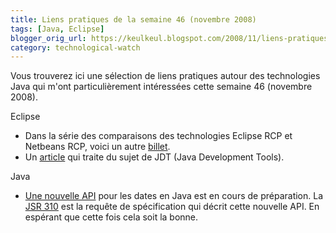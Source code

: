 ```yaml
---
title: Liens pratiques de la semaine 46 (novembre 2008)
tags: [Java, Eclipse]
blogger_orig_url: https://keulkeul.blogspot.com/2008/11/liens-pratiques-de-la-semaine_13.html
category: technological-watch
---
```


Vous trouverez ici une sélection de liens pratiques autour des technologies Java qui m'ont particulièrement intéressées cette semaine 46 (novembre 2008).

Eclipse

* Dans la série des comparaisons des technologies Eclipse RCP et Netbeans RCP, voici un autre [billet](http://www.adam-bien.com/roller/abien/entry/eclipse_rcp_vs_netbeans_rcp).
* Un [article](http://www.ibm.com/developerworks/opensource/library/os-eclipse-master2/index.html?ca=drs-) qui traite du sujet de JDT (Java Development Tools).

Java

* [Une nouvelle API](http://www.infoq.com/news/2008/10/jsr310_date_time) pour les dates en Java est en cours de préparation. La [JSR 310](http://jcp.org/en/jsr/detail?id=310) est la requête de spécification qui décrit cette nouvelle API. En espérant que cette fois cela soit la bonne.